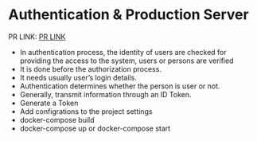 # Authentication & Production Server
PR LINK: [PR LINK](https://github.com/RaghadAbdulhadi/drf-auth/pull/1)

- In authentication process, the identity of users are checked for providing the access to the system, users or persons are verified
- It is done before the authorization process.
- It needs usually user’s login details.
- Authentication determines whether the person is user or not.
- Generally, transmit information through an ID Token.
- Generate a Token
- Add configrations to the project settings
- docker-compose build
- docker-compose up or docker-compose start
